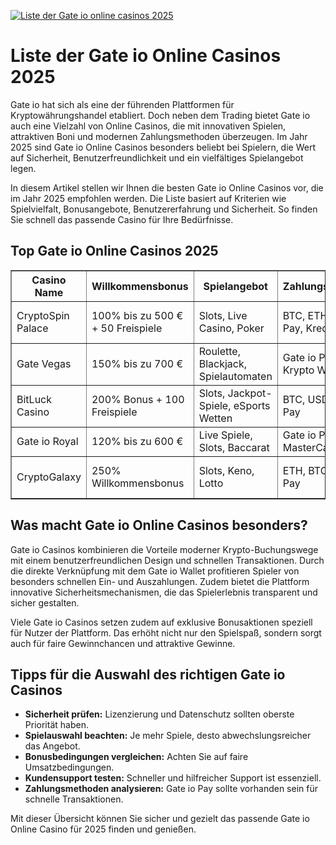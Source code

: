 [![Liste der Gate io online casinos 2025](https://123-caf.pages.dev/gitsignup.png)](https://vrmoo.ru/Bt82HjjY)

<h1>Liste der Gate io Online Casinos 2025</h1>  <p>Gate io hat sich als eine der führenden Plattformen für Kryptowährungshandel etabliert. Doch neben dem Trading bietet Gate io auch eine Vielzahl von Online Casinos, die mit innovativen Spielen, attraktiven Boni und modernen Zahlungsmethoden überzeugen. Im Jahr 2025 sind Gate io Online Casinos besonders beliebt bei Spielern, die Wert auf Sicherheit, Benutzerfreundlichkeit und ein vielfältiges Spielangebot legen.</p>  <p>In diesem Artikel stellen wir Ihnen die besten Gate io Online Casinos vor, die im Jahr 2025 empfohlen werden. Die Liste basiert auf Kriterien wie Spielvielfalt, Bonusangebote, Benutzererfahrung und Sicherheit. So finden Sie schnell das passende Casino für Ihre Bedürfnisse.</p>  <h2>Top Gate io Online Casinos 2025</h2>  <table border="1" cellpadding="8" cellspacing="0" style="border-collapse: collapse; width: 100%;">   <thead>     <tr>       <th>Casino Name</th>       <th>Willkommensbonus</th>       <th>Spielangebot</th>       <th>Zahlungsmethoden</th>       <th>Besondere Features</th>     </tr>   </thead>   <tbody>     <tr>       <td>CryptoSpin Palace</td>       <td>100% bis zu 500 € + 50 Freispiele</td>       <td>Slots, Live Casino, Poker</td>       <td>BTC, ETH, Gate io Pay, Kreditkarte</td>       <td>Exklusive Gate io Integration, VIP-Programm</td>     </tr>     <tr>       <td>Gate Vegas</td>       <td>150% bis zu 700 €</td>       <td>Roulette, Blackjack, Spielautomaten</td>       <td>Gate io Pay, PayPal, Krypto Wallets</td>       <td>Live Dealer, Turniere mit Preisen</td>     </tr>     <tr>       <td>BitLuck Casino</td>       <td>200% Bonus + 100 Freispiele</td>       <td>Slots, Jackpot-Spiele, eSports Wetten</td>       <td>BTC, USDT, Gate io Pay</td>       <td>Modernes Interface, schnelle Auszahlungen</td>     </tr>     <tr>       <td>Gate io Royal</td>       <td>120% bis zu 600 €</td>       <td>Live Spiele, Slots, Baccarat</td>       <td>Gate io Pay, VISA, MasterCard</td>       <td>Exklusiver Mobile Support, VIP Lounge</td>     </tr>     <tr>       <td>CryptoGalaxy</td>       <td>250% Willkommensbonus</td>       <td>Slots, Keno, Lotto</td>       <td>ETH, BTC, Gate io Pay</td>       <td>Innovative Bonusmechanismen, 24/7 Support</td>     </tr>   </tbody> </table>  <h2>Was macht Gate io Online Casinos besonders?</h2>  <p>Gate io Casinos kombinieren die Vorteile moderner Krypto-Buchungswege mit einem benutzerfreundlichen Design und schnellen Transaktionen. Durch die direkte Verknüpfung mit dem Gate io Wallet profitieren Spieler von besonders schnellen Ein- und Auszahlungen. Zudem bietet die Plattform innovative Sicherheitsmechanismen, die das Spielerlebnis transparent und sicher gestalten.</p>  <p>Viele Gate io Casinos setzen zudem auf exklusive Bonusaktionen speziell für Nutzer der Plattform. Das erhöht nicht nur den Spielspaß, sondern sorgt auch für faire Gewinnchancen und attraktive Gewinne.</p>  <h2>Tipps für die Auswahl des richtigen Gate io Casinos</h2>  <ul>   <li><strong>Sicherheit prüfen:</strong> Lizenzierung und Datenschutz sollten oberste Priorität haben.</li>   <li><strong>Spielauswahl beachten:</strong> Je mehr Spiele, desto abwechslungsreicher das Angebot.</li>   <li><strong>Bonusbedingungen vergleichen:</strong> Achten Sie auf faire Umsatzbedingungen.</li>   <li><strong>Kundensupport testen:</strong> Schneller und hilfreicher Support ist essenziell.</li>   <li><strong>Zahlungsmethoden analysieren:</strong> Gate io Pay sollte vorhanden sein für schnelle Transaktionen.</li> </ul>  <p>Mit dieser Übersicht können Sie sicher und gezielt das passende Gate io Online Casino für 2025 finden und genießen.</p>
